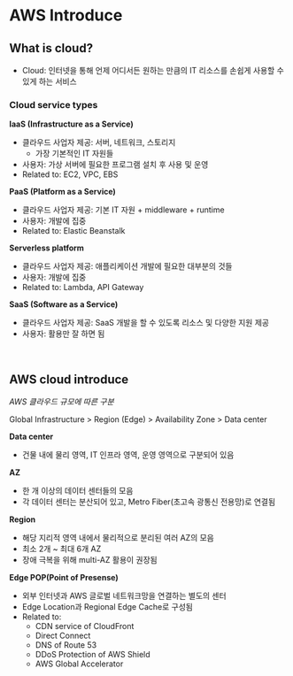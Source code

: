 # AWS Introduce

## What is cloud?

- Cloud: 인터넷을 통해 언제 어디서든 원하는 만큼의 IT 리소스를 손쉽게 사용할 수 있게 하는 서비스

### Cloud service types

**IaaS (Infrastructure as a Service)**

- 클라우드 사업자 제공: 서버, 네트워크, 스토리지
  - 가장 기본적인 IT 자원들
- 사용자: 가상 서버에 필요한 프로그램 설치 후 사용 및 운영
- Related to: EC2, VPC, EBS

**PaaS (Platform as a Service)**

- 클라우드 사업자 제공: 기본 IT 자원 + middleware + runtime
- 사용자: 개발에 집중
- Related to: Elastic Beanstalk

**Serverless platform**

- 클라우드 사업자 제공: 애플리케이션 개발에 필요한 대부분의 것들
- 사용자: 개발에 집중
- Related to: Lambda, API Gateway

**SaaS (Software as a Service)**

- 클라우드 사업자 제공: SaaS 개발을 할 수 있도록 리소스 및 다양한 지원 제공
- 사용자: 활용만 잘 하면 됨

<br>

## AWS cloud introduce

_AWS 클라우드 규모에 따른 구분_

Global Infrastructure > Region (Edge) > Availability Zone > Data center

**Data center**

- 건물 내에 물리 영역, IT 인프라 영역, 운영 영역으로 구분되어 있음

**AZ**

- 한 개 이상의 데이터 센터들의 모음
- 각 데이터 센터는 분산되어 있고, Metro Fiber(초고속 광통신 전용망)로 연결됨

**Region**

- 해당 지리적 영역 내에서 물리적으로 분리된 여러 AZ의 모음
- 최소 2개 ~ 최대 6개 AZ
- 장애 극복을 위해 multi-AZ 활용이 권장됨

**Edge POP(Point of Presense)**

- 외부 인터넷과 AWS 글로벌 네트워크망을 연결하는 별도의 센터
- Edge Location과 Regional Edge Cache로 구성됨
- Related to:
  - CDN service of CloudFront
  - Direct Connect
  - DNS of Route 53
  - DDoS Protection of AWS Shield
  - AWS Global Accelerator
